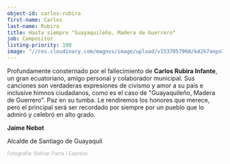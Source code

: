 ```yaml
---
object-id: carlos-rubira
first-name: Carlos
last-name: Rubira
title: Hasta siempre "Guayaquileño, Madera de Guerrero"
job: Compositor
listing-priority: 100
image: "//res.cloudinary.com/magnvs/image/upload/v1537057960/k42k7anpn7d26zdplyfi.jpg"
---
```

<i class="fa fa-plus" aria-hidden="true"></i> Profundamente consternado por el fallecimiento de **Carlos Rubira Infante**, un gran ecuatoriano, amigo personal y colaborador municipal. Sus canciones son verdaderas expresiones de civismo y amor a su país e inclusive himnos ciudadanos, como es el caso de "Guayaquileño, Madera de Guerrero". Paz en su tumba. Le rendiremos los honores que merece, pero el principal será ser recordado por siempre por un pueblo que lo admiró y celebró en alto grado.

**Jaime Nebot**

Alcalde de Santiago de Guayaquil <i class="fa fa-star" aria-hidden="true"></i>


<div style="color:#aaa;"><small>Fotografía: Bolívar Parra / Expreso</small></div>

